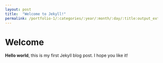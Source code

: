 ```yaml
---
layout: post
title:  "Welcome to Jekyll!"
permalink: /portfolio-1/:categories/:year/:month/:day/:title:output_ext
---
```


# Welcome
**Hello world**, this is my first Jekyll blog post.
I hope you like it!